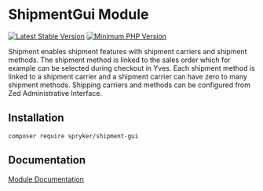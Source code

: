 # ShipmentGui Module
[![Latest Stable Version](https://poser.pugx.org/spryker/shipment-gui/v/stable.svg)](https://packagist.org/packages/spryker/shipment-gui)
[![Minimum PHP Version](https://img.shields.io/badge/php-%3E%3D%207.3-8892BF.svg)](https://php.net/)

Shipment enables shipment features with shipment carriers and shipment methods. The shipment method is linked to the sales order which for example can be selected during checkout in Yves. Each shipment method is linked to a shipment carrier and a shipment carrier can have zero to many shipment methods. Shipping carriers and methods can be configured from Zed Administrative Interface.

## Installation

```
composer require spryker/shipment-gui
```

## Documentation

[Module Documentation](https://academy.spryker.com/developing_with_spryker/module_guide/modules.html)

